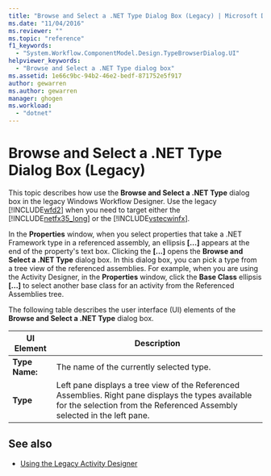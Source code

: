 ```yaml
---
title: "Browse and Select a .NET Type Dialog Box (Legacy) | Microsoft Docs"
ms.date: "11/04/2016"
ms.reviewer: ""
ms.topic: "reference"
f1_keywords: 
  - "System.Workflow.ComponentModel.Design.TypeBrowserDialog.UI"
helpviewer_keywords: 
  - "Browse and Select a .NET Type dialog box"
ms.assetid: 1e66c9bc-94b2-46e2-bedf-871752e5f917
author: gewarren
ms.author: gewarren
manager: ghogen
ms.workload: 
  - "dotnet"
---
```

# Browse and Select a .NET Type Dialog Box (Legacy)
This topic describes how use the **Browse and Select a .NET Type** dialog box in the legacy Windows Workflow Designer. Use the legacy [!INCLUDE[wfd2](../workflow-designer/includes/wfd2_md.md)] when you need to target either the [!INCLUDE[netfx35_long](../workflow-designer/includes/netfx35_long_md.md)] or the [!INCLUDE[vstecwinfx](../workflow-designer/includes/vstecwinfx_md.md)].

 In the **Properties** window, when you select properties that take a .NET Framework type in a referenced assembly, an ellipsis **[...]** appears at the end of the property's text box. Clicking the **[...]** opens the **Browse and Select a .NET Type** dialog box. In this dialog box, you can pick a type from a tree view of the referenced assemblies. For example, when you are using the Activity Designer, in the **Properties** window, click the **Base Class** ellipsis **[...]** to select another base class for an activity from the Referenced Assemblies tree.

 The following table describes the user interface (UI) elements of the **Browse and Select a .NET Type** dialog box.

|UI Element|Description|
|----------------|-----------------|
|**Type Name:**|The name of the currently selected type.|
|**Type**|Left pane displays a tree view of the Referenced Assemblies. Right pane displays the types available for the selection from the Referenced Assembly selected in the left pane.|

## See also

- [Using the Legacy Activity Designer](../workflow-designer/using-the-legacy-activity-designer.md)